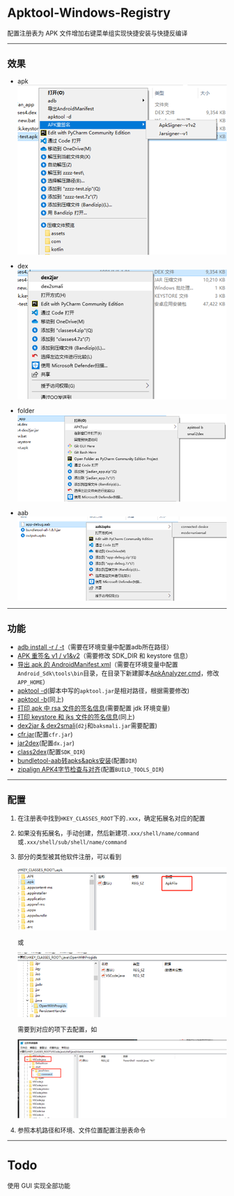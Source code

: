 # Apktool-Windows-Registry

配置注册表为 APK 文件增加右键菜单组实现快捷安装与快捷反编译

***

## 效果

- apk
![Apk](./imgs/apk.png)

- dex
![Dex](./imgs/dex.png)

- folder
![Folder](./imgs/folder.png)

- aab
![Aab](./imgs/aab.png)

---

## 功能

- [adb install -r / -t](./regs/adb.reg)（需要在环境变量中配置adb所在路径）
- [APK 重签名 v1 / v1&v2](./regs/sign.reg)（需要修改 SDK_DIR 和 keystore 信息）
- [导出 apk 的 AndroidManifest.xml](./regs/apkanalyzer.reg)（需要在环境变量中配置`Android_Sdk\tools\bin`目录，在目录下新建脚本[ApkAnalyzer.cmd](./regs/ApkAnalyzer.cmd)，修改`APP_HOME`）
- [apktool -d](./regs/apktoolD.reg)(脚本中写的`apktool.jar`是相对路径，根据需要修改)
- [apktool -b](./regs/apktoolB.reg)(同上)
- [打印 apk 中 rsa 文件的签名信息](./regs/cert.reg)(需要配置 jdk 环境变量)
- [打印 keystore 和 jks 文件的签名信息](./regs/keystore.reg)(同上)
- [dex2jar & dex2smali](./regs/dex.reg)(`d2j`和`baksmali.jar`需要配置)
- [cfr.jar](./regs/cfr.reg)(配置`cfr.jar`)
- [jar2dex](./regs/jar2dex.reg)(配置`dx.jar`)
- [class2dex](./regs/class2dex.reg)(配置`SDK_DIR`)
- [bundletool-aab转apks&apks安装](./regs/bundletool.reg)(配置`DIR`)
- [zipalign APK4字节检查与对齐](./regs/zipalign.reg)(配置`BUILD_TOOLS_DIR`)
---

## 配置

1. 在注册表中找到`HKEY_CLASSES_ROOT`下的`.xxx`，确定拓展名对应的配置

2. 如果没有拓展名，手动创建，然后新建项`.xxx/shell/name/command`或`.xxx/shell/sub/shell/name/command`

3. 部分的类型被其他软件注册，可以看到

    ![1](./imgs/config_1.png)

    或

    ![2](./imgs/config_2.png)

    需要到对应的项下去配置，如

    ![3](./imgs/config_3.png)

4. 参照本机路径和环境、文件位置配置注册表命令

---

# Todo
使用 GUI 实现全部功能